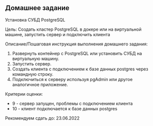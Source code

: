 ## Домашнее задание

Установка СУБД PostgreSQL

Цель:
Создать кластер PostgreSQL в докере или на виртуальной машине, запустить сервер и подключить клиента

Описание/Пошаговая инструкция выполнения домашнего задания:

1. Развернуть контейнер с PostgreSQL или установить СУБД на виртуальную машину.
2. Запустить сервер.
3. Создать клиента с подключением к базе данных postgres через командную строку.
4. Подключиться к серверу используя pgAdmin или другое аналогичное приложение.

Критерии оценки:
- 9 - сервер запущен, проблемы с подключением клиента
- 10 - клиент подключается к базе данных postgres

Рекомендуем сдать до: 23.06.2022
